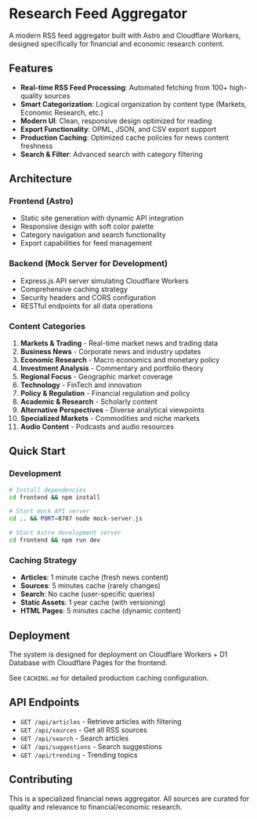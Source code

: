 # Research Feed Aggregator

A modern RSS feed aggregator built with Astro and Cloudflare Workers, designed specifically for financial and economic research content.

## Features

- **Real-time RSS Feed Processing**: Automated fetching from 100+ high-quality sources
- **Smart Categorization**: Logical organization by content type (Markets, Economic Research, etc.)
- **Modern UI**: Clean, responsive design optimized for reading
- **Export Functionality**: OPML, JSON, and CSV export support
- **Production Caching**: Optimized cache policies for news content freshness
- **Search & Filter**: Advanced search with category filtering

## Architecture

### Frontend (Astro)
- Static site generation with dynamic API integration
- Responsive design with soft color palette
- Category navigation and search functionality
- Export capabilities for feed management

### Backend (Mock Server for Development)
- Express.js API server simulating Cloudflare Workers
- Comprehensive caching strategy
- Security headers and CORS configuration
- RESTful endpoints for all data operations

### Content Categories

1. **Markets & Trading** - Real-time market news and trading data
2. **Business News** - Corporate news and industry updates  
3. **Economic Research** - Macro economics and monetary policy
4. **Investment Analysis** - Commentary and portfolio theory
5. **Regional Focus** - Geographic market coverage
6. **Technology** - FinTech and innovation
7. **Policy & Regulation** - Financial regulation and policy
8. **Academic & Research** - Scholarly content
9. **Alternative Perspectives** - Diverse analytical viewpoints
10. **Specialized Markets** - Commodities and niche markets
11. **Audio Content** - Podcasts and audio resources

## Quick Start

### Development

```bash
# Install dependencies
cd frontend && npm install

# Start mock API server
cd .. && PORT=8787 node mock-server.js

# Start Astro development server
cd frontend && npm run dev
```

### Caching Strategy

- **Articles**: 1 minute cache (fresh news content)
- **Sources**: 5 minutes cache (rarely changes)
- **Search**: No cache (user-specific queries)
- **Static Assets**: 1 year cache (with versioning)
- **HTML Pages**: 5 minutes cache (dynamic content)

## Deployment

The system is designed for deployment on Cloudflare Workers + D1 Database with Cloudflare Pages for the frontend.

See `CACHING.md` for detailed production caching configuration.

## API Endpoints

- `GET /api/articles` - Retrieve articles with filtering
- `GET /api/sources` - Get all RSS sources  
- `GET /api/search` - Search articles
- `GET /api/suggestions` - Search suggestions
- `GET /api/trending` - Trending topics

## Contributing

This is a specialized financial news aggregator. All sources are curated for quality and relevance to financial/economic research.